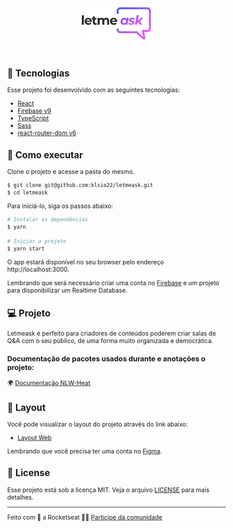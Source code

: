 <p align="center">
  <img alt="Letmeask" src=".github/logo.svg" width="160px">
</p>

<br>

## 🧪 Tecnologias

Esse projeto foi desenvolvido com as seguintes tecnologias:

- [React](https://reactjs.org)
- [Firebase v9](https://firebase.google.com/)
- [TypeScript](https://www.typescriptlang.org/)
- [Sass](https://sass-lang.com/)
- [react-router-dom v6](https://reactrouter.com/docs/en/v6/getting-started/overview)

## 🚀 Como executar

Clone o projeto e acesse a pasta do mesmo.

```bash
$ git clone git@github.com:klsio22/letmeask.git
$ cd letmeask
```

Para iniciá-lo, siga os passos abaixo:
```bash
# Instalar as dependências
$ yarn

# Iniciar o projeto
$ yarn start
```
O app estará disponível no seu browser pelo endereço http://localhost:3000.

Lembrando que será necessário criar uma conta no [Firebase](https://firebase.google.com/) e um projeto para disponibilizar um Realtime Database.

## 💻 Projeto

Letmeask é perfeito para criadores de conteúdos poderem criar salas de Q&A com o seu público, de uma forma muito organizada e democrática. 


### Documentação de pacotes usados durante e anotações o projeto:

🌍 [Documentação NLW-Heat](https://www.notion.so/Documenta-o-NLW-Together-React-99ffa629bb0347439d01dd15aaa2fab9)

## 🔖 Layout

Você pode visualizar o layout do projeto através do link abaixo:

- [Layout Web](https://www.figma.com/community/file/1009824839797878169/Letmeask) 

Lembrando que você precisa ter uma conta no [Figma](http://figma.com/).

## 📝 License

Esse projeto está sob a licença MIT. Veja o arquivo [LICENSE](LICENSE.md) para mais detalhes.

---

Feito com 💜 a Rocketseat 👋🏻 [Participe da comunidade](https://discord.gg/gKUVrzrPrU)